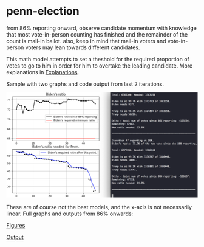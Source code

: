 # penn-election
from 86% reporting onward, observe candidate momentum with knowledge that most vote-in-person
counting has finished and the remainder of the count is mail-in ballot. also, keep in mind 
that mail-in voters and vote-in-person voters may lean towards different candidates. 

This math model attempts to set a theshold for the required proportion of votes to go to
him in order for him to overtake the leading candidate. More explanations in 
[Explanations](./Explanations).

Sample with two graphs and code output from last 2 iterations. 

![Sample](sample2.png)

These are of course not the best models, and the x-axis is not necessarily linear.
Full graphs and outputs from 86% onwards:

[Figures](./figures.jpeg)

[Output](./penn.txt)
